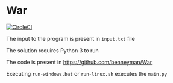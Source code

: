 # War

[![CircleCI](https://circleci.com/gh/benneyman/War.svg?style=svg)](https://circleci.com/gh/benneyman/War)

The input to the program is present in `input.txt` file

The solution requires Python 3 to run 

The code is present in https://github.com/benneyman/War

Executing `run-windows.bat` or `run-linux.sh` executes the `main.py`
